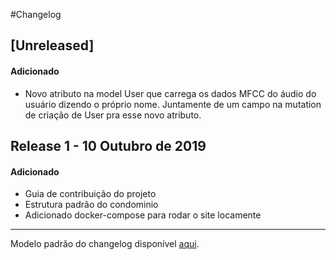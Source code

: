 #Changelog
 ## [Unreleased]
 #### Adicionado
 - Novo atributo na model User que carrega os dados MFCC do áudio do usuário dizendo o próprio nome. Juntamente de um campo na mutation de criação de User pra esse novo atributo.

 ## Release 1 - 10 Outubro de 2019
 #### Adicionado
 * Guia de contribuição do projeto
 * Estrutura padrão do condominio
 * Adicionado docker-compose para rodar o site locamente
 ---
 Modelo padrão do changelog disponível [aqui](https://keepachangelog.com/en/0.3.0/).